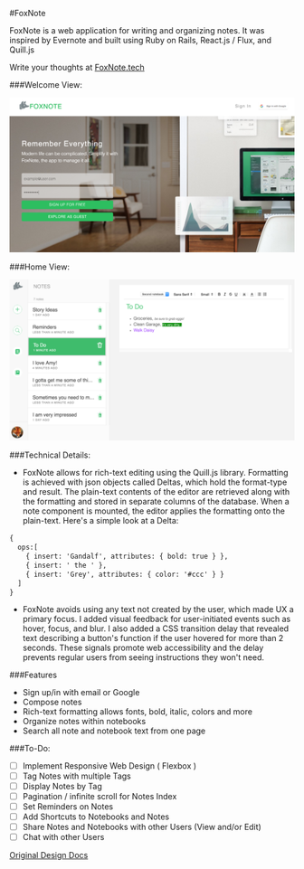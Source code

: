 #FoxNote

FoxNote is a web application for writing and organizing notes. It was
inspired by Evernote and built using Ruby on Rails, React.js / Flux, and Quill.js

Write your thoughts at [FoxNote.tech](http://www.foxnote.tech/)

###Welcome View:

![welcome]

###Home View:

![NoteShow]

###Technical Details:
* FoxNote allows for rich-text editing using the Quill.js library. Formatting
is achieved with json objects called Deltas, which hold the format-type and result.
The plain-text contents of the editor are retrieved along with the formatting and stored
in separate columns of the database. When a note component is mounted, the editor applies
the formatting onto the plain-text. Here's a simple look at a Delta:

```
{
  ops:[
    { insert: 'Gandalf', attributes: { bold: true } },
    { insert: ' the ' },
    { insert: 'Grey', attributes: { color: '#ccc' } }
  ]
}
```

* FoxNote avoids using any text not created by the user, which made UX a primary
focus. I added visual feedback for user-initiated events such as hover, focus, and blur.
I also added a CSS transition delay that revealed text describing a button's function if
the user hovered for more than 2 seconds. These signals promote web accessibility
and the delay prevents regular users from seeing instructions they won't need.


###Features
* Sign up/in with email or Google
* Compose notes
* Rich-text formatting allows fonts, bold, italic, colors and more
* Organize notes within notebooks
* Search all note and notebook text from one page

###To-Do:
* [ ] Implement Responsive Web Design ( Flexbox )
* [ ] Tag Notes with multiple Tags
* [ ] Display Notes by Tag
* [ ] Pagination / infinite scroll for Notes Index
* [ ] Set Reminders on Notes
* [ ] Add Shortcuts to Notebooks and Notes
* [ ] Share Notes and Notebooks with other Users (View and/or Edit)
* [ ] Chat with other Users

[Original Design Docs](./docs/README.md)

[NoteShow]: ./docs/images/HomeView.png
[welcome]: ./docs/images/Welcome.png
